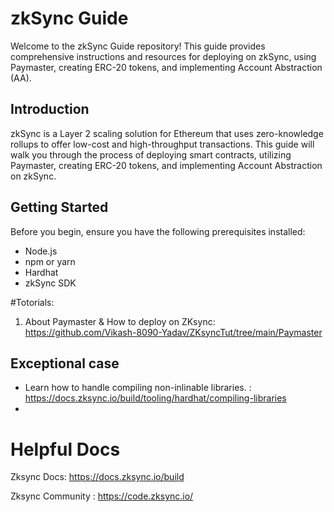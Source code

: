# zkSync Guide

Welcome to the zkSync Guide repository! This guide provides comprehensive instructions and resources for deploying on zkSync, using Paymaster, creating ERC-20 tokens, and implementing Account Abstraction (AA).

## Introduction

zkSync is a Layer 2 scaling solution for Ethereum that uses zero-knowledge rollups to offer low-cost and high-throughput transactions. This guide will walk you through the process of deploying smart contracts, utilizing Paymaster, creating ERC-20 tokens, and implementing Account Abstraction on zkSync.

## Getting Started

Before you begin, ensure you have the following prerequisites installed:
- Node.js
- npm or yarn
- Hardhat
- zkSync SDK


#Totorials:

1. About Paymaster & How to deploy on ZKsync: https://github.com/Vikash-8090-Yadav/ZKsyncTut/tree/main/Paymaster 




## Exceptional case

 - Learn how to handle compiling non-inlinable libraries. : https://docs.zksync.io/build/tooling/hardhat/compiling-libraries
 - 


#  Helpful Docs

Zksync Docs: https://docs.zksync.io/build

Zksync Community : https://code.zksync.io/ 

